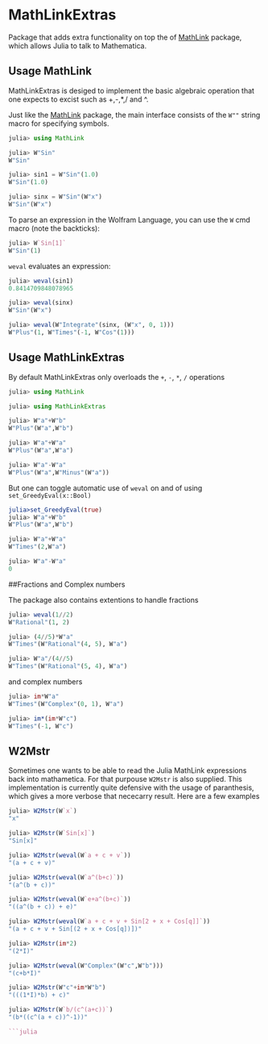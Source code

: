 # MathLinkExtras
Package that adds extra functionality on top the of [MathLink](https://github.com/JuliaInterop/MathLink.jl) package, which allows Julia to talk to Mathematica.


## Usage MathLink
MathLinkExtras is desiged to implement the basic algebraic operation that one expects to excist such as +,-,*,/ and ^.

Just like the [MathLink](https://github.com/JuliaInterop/MathLink.jl) package, the main interface consists of the `W""` string macro for specifying symbols.

```julia
julia> using MathLink

julia> W"Sin"
W"Sin"

julia> sin1 = W"Sin"(1.0)
W"Sin"(1.0)

julia> sinx = W"Sin"(W"x")
W"Sin"(W"x")
```

To parse an expression in the Wolfram Language, you can use the `W` cmd macro (note the backticks):

```julia
julia> W`Sin[1]`
W"Sin"(1)
```

`weval` evaluates an expression:

```julia
julia> weval(sin1)
0.8414709848078965

julia> weval(sinx)
W"Sin"(W"x")

julia> weval(W"Integrate"(sinx, (W"x", 0, 1)))
W"Plus"(1, W"Times"(-1, W"Cos"(1)))
```


## Usage MathLinkExtras

By default MathLinkExtras only overloads the `+`, `-`, `*`, `/`  operations

```julia
julia> using MathLink

julia> using MathLinkExtras

julia> W"a"+W"b"
W"Plus"(W"a",W"b")

julia> W"a"+W"a"
W"Plus"(W"a",W"a")

julia> W"a"-W"a"
W"Plus"(W"a",W"Minus"(W"a"))
```

But one can toggle automatic use of `weval`  on and of using `set_GreedyEval(x::Bool)`

```julia
julia>set_GreedyEval(true)
julia> W"a"+W"b"
W"Plus"(W"a",W"b")

julia> W"a"+W"a"
W"Times"(2,W"a")

julia> W"a"-W"a"
0
```


##Fractions and Complex numbers
 
The package also contains extentions to handle fractions

```julia
julia> weval(1//2)
W"Rational"(1, 2)

julia> (4//5)*W"a"
W"Times"(W"Rational"(4, 5), W"a")

julia> W"a"/(4//5)
W"Times"(W"Rational"(5, 4), W"a")
```

and complex numbers

```julia
julia> im*W"a"
W"Times"(W"Complex"(0, 1), W"a")

julia> im*(im*W"c")
W"Times"(-1, W"c")
```


## W2Mstr
Sometimes one wants to be able to read the Julia MathLink expressions back into mathametica. For that purpouse `W2Mstr` is also supplied. This implementation is currently quite defensive with the usage of paranthesis, which gives a more verbose that nececarry result. Here are a few examples

```julia
julia> W2Mstr(W`x`)
"x"

julia> W2Mstr(W`Sin[x]`)
"Sin[x]"

julia> W2Mstr(weval(W`a + c + v`))
"(a + c + v)"

julia> W2Mstr(weval(W`a^(b+c)`))
"(a^(b + c))"

julia> W2Mstr(weval(W`e+a^(b+c)`))
"((a^(b + c)) + e)"

julia> W2Mstr(weval(W`a + c + v + Sin[2 + x + Cos[q]]`))
"(a + c + v + Sin[(2 + x + Cos[q])])"

julia> W2Mstr(im*2)
"(2*I)"

julia> W2Mstr(weval(W"Complex"(W"c",W"b")))
"(c+b*I)"

julia> W2Mstr(W"c"+im*W"b")
"(((1*I)*b) + c)"

julia> W2Mstr(W`b/(c^(a+c))`)
"(b*((c^(a + c))^-1))"

```julia
